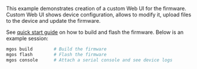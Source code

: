 This example demonstrates creation of a custom Web UI for the firmware.
Custom Web UI shows device configuration, allows to modify it,
upload files to the device and update the firmware.

See [quick start guide](https://mongoose-iot.com/docs/#/quickstart/)
on how to build and flash the firmware. Below is an example session:

```bash
mgos build        # Build the firmware
mgos flash        # Flash the firmware
mgos console      # Attach a serial console and see device logs
```
